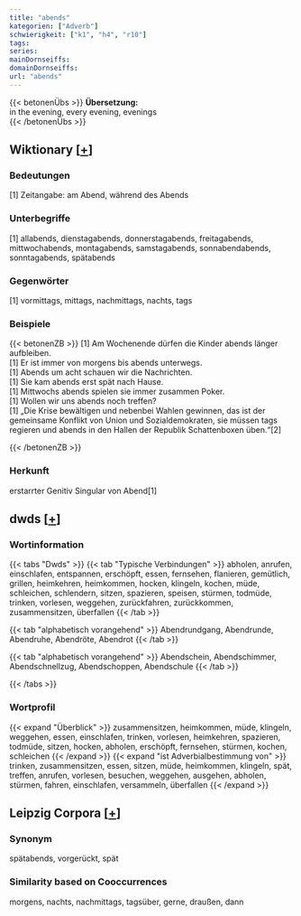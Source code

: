 ```yaml
---
title: "abends"
kategorien: ["Adverb"]
schwierigkeit: ["k1", "h4", "r10"]
tags:
series:
mainDornseiffs:
domainDornseiffs:
url: "abends"
---
```


{{< betonenÜbs >}}
**Übersetzung:**  
in the evening, every evening, evenings  
{{< /betonenÜbs >}}

## Wiktionary [[+](https://de.wiktionary.org/wiki/abends)]

### Bedeutungen
[1] Zeitangabe: am Abend, während des Abends  

### Unterbegriffe
[1] allabends, dienstagabends, donnerstagabends, freitagabends, mittwochabends, montagabends, samstagabends, sonnabendabends, sonntagabends, spätabends  

### Gegenwörter
[1] vormittags, mittags, nachmittags, nachts, tags  

### Beispiele
{{< betonenZB >}}
[1] Am Wochenende dürfen die Kinder abends länger aufbleiben.  
[1] Er ist immer von morgens bis abends unterwegs.  
[1] Abends um acht schauen wir die Nachrichten.  
[1] Sie kam abends erst spät nach Hause.  
[1] Mittwochs abends spielen sie immer zusammen Poker.  
[1] Wollen wir uns abends noch treffen?  
[1] „Die Krise bewältigen und nebenbei Wahlen gewinnen, das ist der gemeinsame Konflikt von Union und Sozialdemokraten, sie müssen tags regieren und abends in den Hallen der Republik Schattenboxen üben.“[2]  

{{< /betonenZB >}}
### Herkunft
erstarrter Genitiv Singular von Abend[1]  



## dwds [[+](https://www.dwds.de/wb/abends)]

### Wortinformation
{{< tabs "Dwds" >}}
{{< tab "Typische Verbindungen" >}}
abholen, anrufen, einschlafen, entspannen, erschöpft, essen, fernsehen, flanieren, gemütlich, grillen, heimkehren, heimkommen, hocken, klingeln, kochen, müde, schleichen, schlendern, sitzen, spazieren, speisen, stürmen, todmüde, trinken, vorlesen, weggehen, zurückfahren, zurückkommen, zusammensitzen, überfallen
{{< /tab >}}

{{< tab "alphabetisch vorangehend" >}}
Abendrundgang, Abendrunde, Abendruhe, Abendröte, Abendrot
{{< /tab >}}

{{< tab "alphabetisch vorangehend" >}}
Abendschein, Abendschimmer, Abendschnellzug, Abendschoppen, Abendschule
{{< /tab >}}

{{< /tabs >}}

### Wortprofil
{{< expand "Überblick" >}} zusammensitzen, heimkommen, müde, klingeln, weggehen, essen, einschlafen, trinken, vorlesen, heimkehren, spazieren, todmüde, sitzen, hocken, abholen, erschöpft, fernsehen, stürmen, kochen, schleichen {{< /expand >}}
{{< expand "ist Adverbialbestimmung von" >}} trinken, zusammensitzen, essen, sitzen, müde, heimkommen, klingeln, spät, treffen, anrufen, vorlesen, besuchen, weggehen, ausgehen, abholen, stürmen, fahren, einschlafen, versammeln, überfallen {{< /expand >}}

## Leipzig Corpora [[+](https://corpora.uni-leipzig.de/en/res?word=abends&corpusId=deu_newscrawl-public_2018)]


### Synonym
spätabends, vorgerückt, spät


### Similarity based on Cooccurrences
morgens, nachts, nachmittags, tagsüber, gerne, draußen, dann

